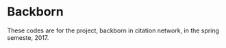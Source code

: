# Backborn

These codes are for the project, backborn in citation network, in the spring semeste, 2017.

